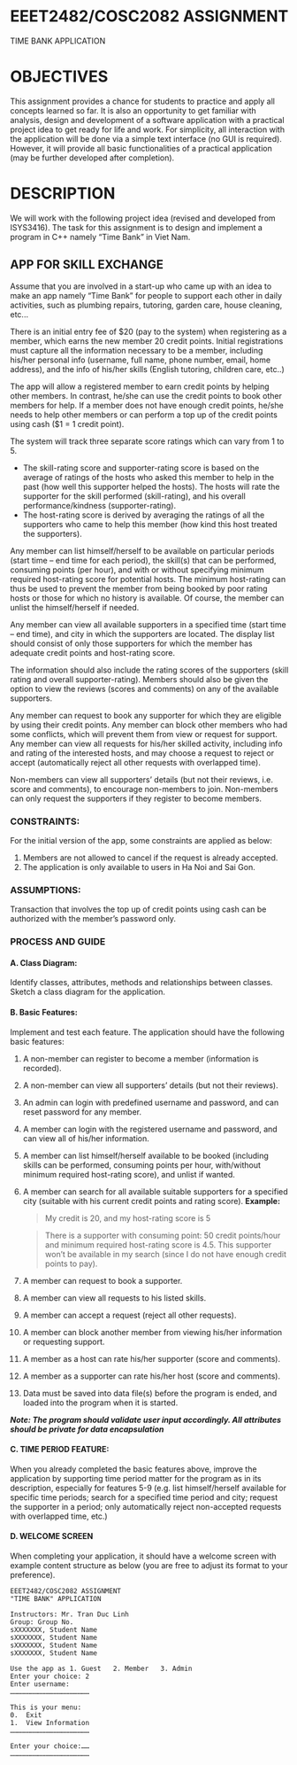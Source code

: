 # EEET2482/COSC2082 ASSIGNMENT
TIME BANK APPLICATION

# OBJECTIVES
This assignment provides a chance for students to practice and apply all concepts learned so far. It is also an opportunity to get familiar with analysis, design and development of a software application with a practical project idea to get ready for life and work. For simplicity, all interaction with the application will be done via a simple text interface (no GUI is required). However, it will provide all basic functionalities of a practical application (may be further developed after completion).

# DESCRIPTION
We will work with the following project idea (revised and developed from ISYS3416).
The task for this assignment is to design and implement a program in C++ namely “Time Bank” in Viet Nam.


## APP FOR SKILL EXCHANGE
Assume that you are involved in a start-up who came up with an idea to make an app namely “Time Bank” for people to support each other in daily activities, such as plumbing repairs, tutoring, garden care, house cleaning, etc...

There is an initial entry fee of $20 (pay to the system) when registering as a member, which earns the new member 20 credit points. Initial registrations must capture all the information necessary to be a 
member, including his/her personal info (username, full name, phone number, email, home address), and the info of his/her skills (English tutoring, children care, etc..)

The app will allow a registered member to earn credit points by helping other members. In contrast, he/she can use the credit points to book other members for help. If a member does not have enough credit points, he/she needs to help other members or can perform a top up of the credit points using cash ($1 = 1 credit point).

The system will track three separate score ratings which can vary from 1 to 5.
- The skill-rating score and supporter-rating score is based on the average of ratings of the hosts who asked this member to help in the past (how well this supporter helped the hosts). The hosts will rate the supporter for the skill performed (skill-rating), and his overall performance/kindness (supporter-rating).
- The host-rating score is derived by averaging the ratings of all the supporters who came to help this member (how kind this host treated the supporters).

Any member can list himself/herself to be available on particular periods (start time – end time for each period), the skill(s) that can be performed, consuming points (per hour), and with or without specifying minimum required host-rating score for potential hosts. The minimum host-rating can thus be used to prevent the member from being booked by poor rating hosts or those for which no history is available. Of course, the member can unlist the himself/herself if needed.

Any member can view all available supporters in a specified time (start time – end time), and city in which the supporters are located. The display list should consist of only those supporters for which the member has adequate credit points and host-rating score.

The information should also include the rating scores of the supporters (skill rating and overall supporter-rating). Members should also be given the option to view the reviews (scores and comments) on any of 
the available supporters.

Any member can request to book any supporter for which they are eligible by using their credit points.
Any member can block other members who had some conflicts, which will prevent them from view or request for support.
Any member can view all requests for his/her skilled activity, including info and rating of the interested hosts, and may choose a request to reject or accept (automatically reject all other requests with overlapped time).


Non-members can view all supporters’ details (but not their reviews, i.e. score and comments), to encourage non-members to join. Non-members can only request the supporters if they register to become members.


### CONSTRAINTS:
For the initial version of the app, some constraints are applied as below:
1.	Members are not allowed to cancel if the request is already accepted.
2.	The application is only available to users in Ha Noi and Sai Gon.

### ASSUMPTIONS:
Transaction that involves the top up of credit points using cash can be authorized with the member’s password only.

### PROCESS AND GUIDE

#### A. Class Diagram:
Identify classes, attributes, methods and relationships between classes. Sketch a class diagram for the application.

#### B. Basic Features:
Implement and test each feature. The application should have the following basic features:

1.	A non-member can register to become a member (information is recorded).
2.	A non-member can view all supporters’ details (but not their reviews).
3.	An admin can login with predefined username and password, and can reset password for any member.
4.	A member can login with the registered username and password, and can view all of his/her information.
5.	A member can list himself/herself available to be booked (including skills can be performed, consuming points per hour, with/without minimum required host-rating score), and unlist if wanted.
6.	A member can search for all available suitable supporters for a specified city (suitable with his current credit points and rating score). **Example:**
      > My credit is 20, and my host-rating score is 5
      
      > There is a supporter with consuming point: 50 credit points/hour and minimum required host-rating score is 4.5.
      This supporter won’t be available in my search (since I do not have enough credit points to pay).
7. A member can request to book a supporter.
8. A member can view all requests to his listed skills.
9. A member can accept a request (reject all other requests).
10. A member can block another member from viewing his/her information or requesting support.
11. A member as a host can rate his/her supporter (score and comments).
12. A member as a supporter can rate his/her host (score and comments).
13. Data must be saved into data file(s) before the program is ended, and loaded into the program when it is started.

***Note: The program should validate user input accordingly. All attributes should be private for data encapsulation***

#### C. TIME PERIOD FEATURE:
When you already completed the basic features above, improve the application by supporting time period matter for the program as in its description, especially for features 5-9 (e.g. list himself/herself available for specific time periods; search for a specified time period and city; request the supporter in a period; only automatically reject non-accepted requests with overlapped time, etc.)

#### D. WELCOME SCREEN
When completing your application, it should have a welcome screen with example content structure as below (you are free to adjust its format to your preference).

```
EEET2482/COSC2082 ASSIGNMENT 
"TIME BANK" APPLICATION

Instructors: Mr. Tran Duc Linh
Group: Group No.
sXXXXXXX, Student Name
sXXXXXXX, Student Name
sXXXXXXX, Student Name
sXXXXXXX, Student Name

Use the app as 1. Guest   2. Member   3. Admin
Enter your choice: 2
Enter username:
……………………………………………………

This is your menu: 
0.	Exit
1.	View Information
……………………………………………………

Enter your choice:…… 
……………………………………………………
```